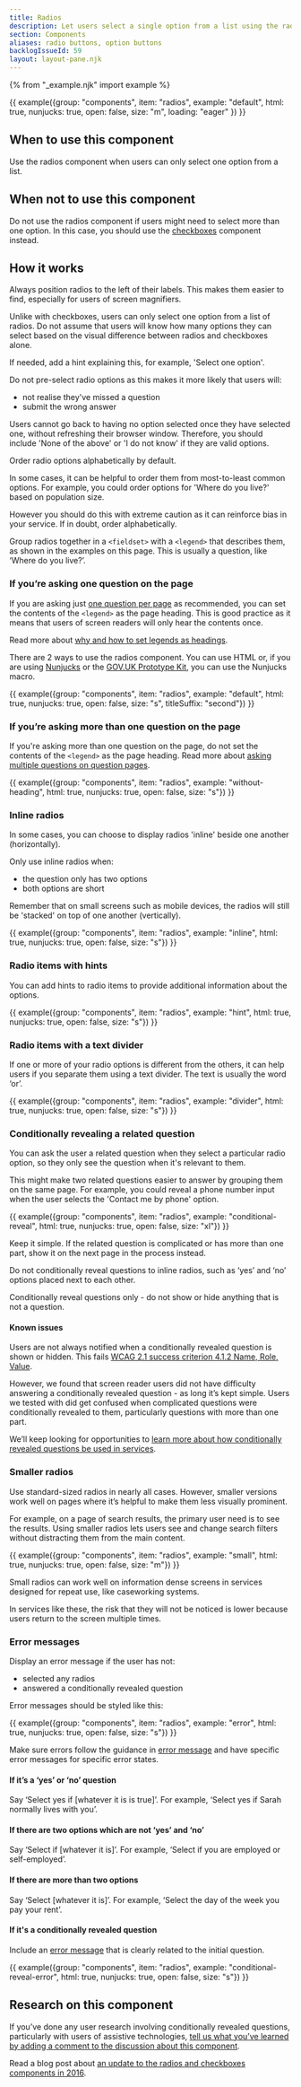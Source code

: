 ```yaml
---
title: Radios
description: Let users select a single option from a list using the radios component
section: Components
aliases: radio buttons, option buttons
backlogIssueId: 59
layout: layout-pane.njk
---
```


{% from "_example.njk" import example %}

{{ example({group: "components", item: "radios", example: "default", html: true, nunjucks: true, open: false, size: "m", loading: "eager" }) }}

## When to use this component

Use the radios component when users can only select one option from a list.

## When not to use this component

Do not use the radios component if users might need to select more than one option. In this case, you should use the [checkboxes](/components/checkboxes/) component instead.

## How it works

Always position radios to the left of their labels. This makes them easier to find, especially for users of screen magnifiers.

Unlike with checkboxes, users can only select one option from a list of radios. Do not assume that users will know how many options they can select based on the visual difference between radios and checkboxes alone.

If needed, add a hint explaining this, for example, 'Select one option'.

Do not pre-select radio options as this makes it more likely that users will:

- not realise they've missed a question
- submit the wrong answer

Users cannot go back to having no option selected once they have selected one, without refreshing their browser window. Therefore, you should include 'None of the above' or 'I do not know' if they are valid options.

Order radio options alphabetically by default.

In some cases, it can be helpful to order them from most-to-least common options. For example, you could order options for 'Where do you live?' based on population size.

However you should do this with extreme caution as it can reinforce bias in your service. If in doubt, order alphabetically.

Group radios together in a `<fieldset>` with a `<legend>` that describes them, as shown in the examples on this page. This is usually a question, like ‘Where do you live?’.

###  If you’re asking one question on the page

If you are asking just [one question per page](/patterns/question-pages/#start-by-asking-one-question-per-page) as recommended, you can set the contents of the `<legend>` as the page heading. This is good practice as it means that users of screen readers will only hear the contents once.

Read more about [why and how to set legends as headings](/get-started/labels-legends-headings/).

There are 2 ways to use the radios component. You can use HTML or, if you are using [Nunjucks](https://mozilla.github.io/nunjucks/) or the [GOV.UK Prototype Kit](https://prototype-kit.service.gov.uk), you can use the Nunjucks macro.

{{ example({group: "components", item: "radios", example: "default", html: true, nunjucks: true, open: false, size: "s", titleSuffix: "second"}) }}

###  If you’re asking more than one question on the page

If you're asking more than one question on the page, do not set the contents of the `<legend>` as the page heading. Read more about [asking multiple questions on question pages](/patterns/question-pages/#asking-multiple-questions-on-a-page).

{{ example({group: "components", item: "radios", example: "without-heading", html: true, nunjucks: true, open: false, size: "s"}) }}

### Inline radios

In some cases, you can choose to display radios 'inline' beside one another (horizontally).

Only use inline radios when:

- the question only has two options
- both options are short

Remember that on small screens such as mobile devices, the radios will still be 'stacked' on top of one another (vertically).

{{ example({group: "components", item: "radios", example: "inline", html: true, nunjucks: true, open: false, size: "s"}) }}

### Radio items with hints

You can add hints to radio items to provide additional information about the options.

{{ example({group: "components", item: "radios", example: "hint", html: true, nunjucks: true, open: false, size: "s"}) }}

### Radio items with a text divider

If one or more of your radio options is different from the others, it can help users if you separate them using a text divider. The text is usually the word ‘or’.

{{ example({group: "components", item: "radios", example: "divider", html: true, nunjucks: true, open: false, size: "s"}) }}

### Conditionally revealing a related question

You can ask the user a related question when they select a particular radio option, so they only see the question when it's relevant to them.

This might make two related questions easier to answer by grouping them on the same page. For example, you could reveal a phone number input when the user selects the 'Contact me by phone' option.

{{ example({group: "components", item: "radios", example: "conditional-reveal", html: true, nunjucks: true, open: false, size: "xl"}) }}

Keep it simple. If the related question is complicated or has more than one part, show it on the next page in the process instead.

Do not conditionally reveal questions to inline radios, such as ‘yes’ and ‘no’ options placed next to each other.

Conditionally reveal questions only - do not show or hide anything that is not a question.

#### Known issues

Users are not always notified when a conditionally revealed question is shown or hidden. This fails [WCAG 2.1 success criterion 4.1.2 Name, Role, Value](https://www.w3.org/WAI/WCAG21/Understanding/name-role-value.html).

However, we found that screen reader users did not have difficulty answering a conditionally revealed question - as long it’s kept simple. Users we tested with did get confused when complicated questions were conditionally revealed to them, particularly questions with more than one part.

We’ll keep looking for opportunities to [learn more about how conditionally revealed questions be used in services](https://github.com/alphagov/govuk-design-system-backlog/issues/59).

### Smaller radios

Use standard-sized radios in nearly all cases. However, smaller versions work well on pages where it’s helpful to make them less visually prominent.

For example, on a page of search results, the primary user need is to see the results. Using smaller radios lets users see and change search filters without distracting them from the main content.

{{ example({group: "components", item: "radios", example: "small", html: true, nunjucks: true, open: false, size: "m"}) }}

Small radios can work well on information dense screens in services designed for repeat use, like caseworking systems.

In services like these, the risk that they will not be noticed is lower because users return to the screen multiple times.

### Error messages

Display an error message if the user has not:

- selected any radios
- answered a conditionally revealed question

Error messages should be styled like this:

{{ example({group: "components", item: "radios", example: "error", html: true, nunjucks: true, open: false, size: "s"}) }}

Make sure errors follow the guidance in [error message](/components/error-message/) and have specific error messages for specific error states.

#### If it’s a ‘yes’ or ‘no’ question

Say ‘Select yes if [whatever it is is true]’. For example, ‘Select yes if Sarah normally lives with you’.

#### If there are two options which are not ‘yes’ and ‘no’

Say ‘Select if [whatever it is]’. For example, ‘Select if you are employed or self-employed’.

#### If there are more than two options

Say ‘Select [whatever it is]’. For example, ‘Select the day of the week you pay your rent’.

#### If it's a conditionally revealed question

Include an [error message](/components/error-message/) that is clearly related to the initial question.

{{ example({group: "components", item: "radios", example: "conditional-reveal-error", html: true, nunjucks: true, open: false, size: "s"}) }}

## Research on this component

If you’ve done any user research involving conditionally revealed questions, particularly with users of assistive technologies, [tell us what you’ve learned by adding a comment to the discussion about this component](https://github.com/alphagov/govuk-design-system-backlog/issues/59).

Read a blog post about [an update to the radios and checkboxes components in 2016](https://designnotes.blog.gov.uk/2016/11/30/weve-updated-the-radios-and-checkboxes-on-gov-uk/).
